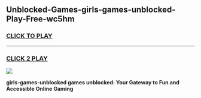 
## Unblocked-Games-girls-games-unblocked-Play-Free-wc5hm
<h3>
<a href="https://premium76.site?title=girls-games-unblocked&ref=23A">CLICK TO PLAY</a></h3>
<hr>

<h3>
<a href="https://premium76.site?title=girls-games-unblocked&ref=23A">CLICK 2 PLAY</a>
  
</h3>

<a href="https://premium76.site?title=girls-games-unblocked&ref=23A"><img src="https://clearcache.store/games.png"></a>


**girls-games-unblocked games unblocked: Your Gateway to Fun and Accessible Online Gaming**
